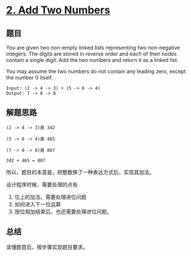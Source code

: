 # [2. Add Two Numbers](https://leetcode.com/problems/add-two-numbers/)

## 题目

You are given two non-empty linked lists representing two non-negative integers. The digits are stored in reverse order and each of their nodes contain a single digit. Add the two numbers and return it as a linked list.

You may assume the two numbers do not contain any leading zero, except the number 0 itself.

```text
Input: (2 -> 4 -> 3) + (5 -> 6 -> 4)
Output: 7 -> 0 -> 8
```

## 解题思路

```text
(2 -> 4 -> 3)是 342

(5 -> 6 -> 4)是 465

(7 -> 0 -> 8)是 807

342 + 465 = 807
```

所以，题目的本意是，把整数换了一种表达方式后，实现其加法。

设计程序时候，需要处理的点有

1. 位上的加法，需要处理进位问题
1. 如何进入下一位运算
1. 按位相加结束后，也还需要处理进位问题。

## 总结

读懂题意后，按步骤实现题目要求。
